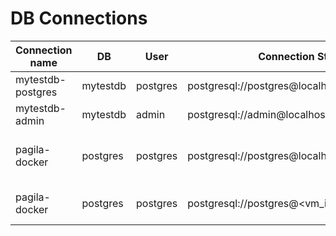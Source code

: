 # DB Connections

| Connection name  | DB        | User     | Connection String                             | Password | Note                          |
| ---------------- | --------- | -------- | --------------------------------------------- | -------- | ----------------------------- |
| mytestdb-postgres| mytestdb  | postgres | postgresql://postgres@localhost:5432/mytestdb | ******** |                               |
| mytestdb-admin   | mytestdb  | admin    | postgresql://admin@localhost:5432/mytestdb    | ******** |                               |
| pagila-docker    | postgres  | postgres | postgresql://postgres@localhost:5433/postgres | 123456   |From pgadmin desktop app       |
| pagila-docker    | postgres  | postgres | postgresql://postgres@<vm_ip>:5433/postgres   | 123456   |From pgadmin web               |
